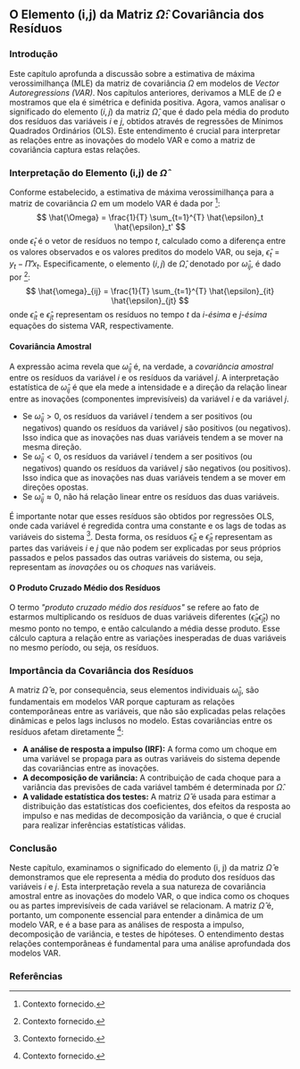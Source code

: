 ## O Elemento (i,j) da Matriz $\hat{\Omega}$: Covariância dos Resíduos

### Introdução
Este capítulo aprofunda a discussão sobre a estimativa de máxima verossimilhança (MLE) da matriz de covariância $\Omega$ em modelos de *Vector Autoregressions (VAR)*. Nos capítulos anteriores, derivamos a MLE de $\Omega$ e mostramos que ela é simétrica e definida positiva. Agora, vamos analisar o significado do elemento $(i, j)$ da matriz $\hat{\Omega}$, que é dado pela média do produto dos resíduos das variáveis *i* e *j*, obtidos através de regressões de Mínimos Quadrados Ordinários (OLS). Este entendimento é crucial para interpretar as relações entre as inovações do modelo VAR e como a matriz de covariância captura estas relações.

### Interpretação do Elemento (i,j) de $\hat{\Omega}$
Conforme estabelecido, a estimativa de máxima verossimilhança para a matriz de covariância $\Omega$ em um modelo VAR é dada por [^1]:
$$
\hat{\Omega} = \frac{1}{T} \sum_{t=1}^{T} \hat{\epsilon}_t \hat{\epsilon}_t'
$$
onde $\hat{\epsilon}_t$ é o vetor de resíduos no tempo *t*, calculado como a diferença entre os valores observados e os valores preditos do modelo VAR, ou seja, $\hat{\epsilon}_t = y_t - \hat{\Pi}'x_t$. Especificamente, o elemento $(i, j)$ de $\hat{\Omega}$, denotado por $\hat{\omega}_{ij}$, é dado por [^1]:
$$
\hat{\omega}_{ij} = \frac{1}{T} \sum_{t=1}^{T} \hat{\epsilon}_{it} \hat{\epsilon}_{jt}
$$
onde $\hat{\epsilon}_{it}$ e $\hat{\epsilon}_{jt}$ representam os resíduos no tempo *t* da *i-ésima* e *j-ésima* equações do sistema VAR, respectivamente.

#### Covariância Amostral
A expressão acima revela que $\hat{\omega}_{ij}$ é, na verdade, a *covariância amostral* entre os resíduos da variável *i* e os resíduos da variável *j*.  A interpretação estatística de $\hat{\omega}_{ij}$ é que ela mede a intensidade e a direção da relação linear entre as inovações (componentes imprevisíveis) da variável *i* e da variável *j*.
*   Se $\hat{\omega}_{ij} > 0$, os resíduos da variável *i* tendem a ser positivos (ou negativos) quando os resíduos da variável *j* são positivos (ou negativos). Isso indica que as inovações nas duas variáveis tendem a se mover na mesma direção.
*   Se $\hat{\omega}_{ij} < 0$, os resíduos da variável *i* tendem a ser positivos (ou negativos) quando os resíduos da variável *j* são negativos (ou positivos). Isso indica que as inovações nas duas variáveis tendem a se mover em direções opostas.
*   Se $\hat{\omega}_{ij} \approx 0$, não há relação linear entre os resíduos das duas variáveis.

É importante notar que esses resíduos são obtidos por regressões OLS, onde cada variável é regredida contra uma constante e os lags de todas as variáveis do sistema [^1]. Desta forma, os resíduos $\hat{\epsilon}_{it}$ e $\hat{\epsilon}_{jt}$ representam as partes das variáveis *i* e *j* que não podem ser explicadas por seus próprios passados e pelos passados das outras variáveis do sistema, ou seja, representam as *inovações* ou os *choques* nas variáveis.

#### O Produto Cruzado Médio dos Resíduos
O termo *"produto cruzado médio dos resíduos"* se refere ao fato de estarmos multiplicando os resíduos de duas variáveis diferentes ($\hat{\epsilon}_{it} \hat{\epsilon}_{jt}$) no mesmo ponto no tempo, e então calculando a média desse produto. Esse cálculo captura a relação entre as variações inesperadas de duas variáveis no mesmo período, ou seja, os resíduos.

### Importância da Covariância dos Resíduos
A matriz $\hat{\Omega}$ e, por consequência, seus elementos individuais $\hat{\omega}_{ij}$, são fundamentais em modelos VAR porque capturam as relações contemporâneas entre as variáveis, que não são explicadas pelas relações dinâmicas e pelos lags inclusos no modelo. Estas covariâncias entre os resíduos afetam diretamente [^1]:
*   **A análise de resposta a impulso (IRF):**  A forma como um choque em uma variável se propaga para as outras variáveis do sistema depende das covariâncias entre as inovações.
*  **A decomposição de variância:** A contribuição de cada choque para a variância das previsões de cada variável também é determinada por $\hat{\Omega}$.
*   **A validade estatística dos testes:** A matriz $\hat{\Omega}$ é usada para estimar a distribuição das estatísticas dos coeficientes, dos efeitos da resposta ao impulso e nas medidas de decomposição da variância, o que é crucial para realizar inferências estatísticas válidas.

### Conclusão
Neste capítulo, examinamos o significado do elemento (i, j) da matriz $\hat{\Omega}$ e demonstramos que ele representa a média do produto dos resíduos das variáveis *i* e *j*. Esta interpretação revela a sua natureza de covariância amostral entre as inovações do modelo VAR, o que indica como os choques ou as partes imprevisíveis de cada variável se relacionam. A matriz $\hat{\Omega}$ é, portanto, um componente essencial para entender a dinâmica de um modelo VAR, e é a base para as análises de resposta a impulso, decomposição de variância, e testes de hipóteses. O entendimento destas relações contemporâneas é fundamental para uma análise aprofundada dos modelos VAR.

### Referências
[^1]: Contexto fornecido.
<!-- END -->
